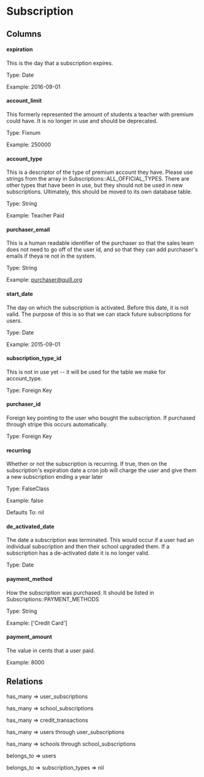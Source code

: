# Subscription

## Columns

#### expiration
This is the day that a subscription expires.

Type: Date

Example: 2016-09-01


#### account_limit
This formerly represented the amount of students a teacher with premium could have. It is no longer in use and should be deprecated.

Type: Fixnum

Example: 250000


#### account_type

This is a descriptor of the type of premium account they have. Please use strings from the array in Subscriptions::ALL_OFFICIAL_TYPES. There are other types that have been in use, but they should not be used in new subscriptions. Ultimately, this should be moved to its own database table.

Type: String

Example: Teacher Paid


#### purchaser_email
This is a human readable identifier of the purchaser so that the sales team does not need to go off of the user id, and so that they can add purchaser's emails if theya re not in the system.

Type: String

Example: purchaser@quill.org

#### start_date
The day on which the subscription is activated. Before this date, it is not valid. The purpose of this is so that we can stack future subscriptions for users.

Type: Date

Example: 2015-09-01


#### subscription_type_id
This is not in use yet -- it will be used for the table we make for account_type.

Type: Foreign Key

#### purchaser_id
Foreign key pointing to the user who bought the subscription. If purchased through stripe this occurs automatically.

Type: Foreign Key

#### recurring
Whether or not the subscription is recurring. If true, then on the subscription's expiration date a cron job will charge the user and give them a new subscription ending a year later

Type: FalseClass

Example: false

Defaults To: nil


#### de_activated_date
The date a subscription was terminated. This would occur if a user had an individual subscription and then their school upgraded them. If a subscription has a de-activated date it is no longer valid.

Type: Date

#### payment_method
How the subscription was purchased. It should be listed in Subscriptions::PAYMENT_METHODS

Type: String

Example: ['Credit Card']

#### payment_amount
The value in cents that a user paid.

Example: 8000


## Relations

has_many => user_subscriptions

has_many => school_subscriptions

has_many => credit_transactions

has_many => users through user_subscriptions

has_many => schools through school_subscriptions

belongs_to => users

belongs_to => subscription_types => nil
